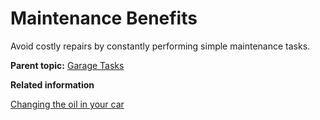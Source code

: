 # Maintenance Benefits 

Avoid costly repairs by constantly performing simple maintenance tasks.

**Parent topic:** [Garage Tasks](../tasks/garagetasksoverview.md)

**Related information**  


[Changing the oil in your car](../tasks/changingtheoil.md)


